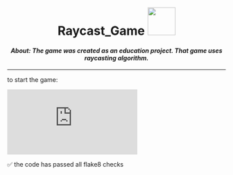 <h1 align="center"> Raycast_Game <img src="https://i430.photobucket.com/albums/qq26/digitalimus/Hand-Pointer2_zpsbr6psns0.gif" height="64"/></h1>
<h4 align="center"><i>About: The game was created as an education project. That game uses raycasting algorithm.</i></h4>
<hr>
to start the game:

[![Typing SVG](https://readme-typing-svg.herokuapp.com?color=%2336BCF7&lines=>+python+main.py)](https://git.io/typing-svg)

:white_check_mark: the code has passed all flake8 checks
